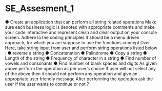 # SE_Assesment_1

● Create an application that can perform all string related operations
Make sure each business logic is denoted with appropriate comments and
make your code interactive and represent clean and clear output on your
console screen.
Adhere to the coding principles
It should be a menu driven approach, for which you are suppose to use the functions
concept
Over Here, take string input from user and perform string operations listed below :
● reverse a string
● Concatenation
● Palindrome
● Copy a string
● Length of the string
● Frequency of character in s string
● Find number of vowels and consonants
● Find number of blank spaces and digits
As given above perform the operation as per user’s choice
If user will not select any of the above then it should not perform any operation and
give an appropriate user friendly message
After performing the operation ask the user if the user wants to continue or not ?
